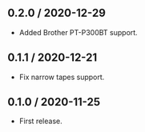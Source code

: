 0.2.0 / 2020-12-29
------------------

- Added Brother PT-P300BT support.


0.1.1 / 2020-12-21
------------------

-  Fix narrow tapes support.


0.1.0 / 2020-11-25
------------------

- First release.

